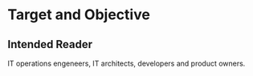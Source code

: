 # Target and Objective


## Intended Reader
IT operations engeneers, IT architects, developers and product owners.
